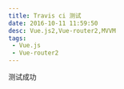 ```yaml
---
title: Travis ci 测试
date: 2016-10-11 11:59:50
desc: Vue.js2,Vue-router2,MVVM
tags:
 - Vue.js
 - Vue-router2
---
```



测试成功
